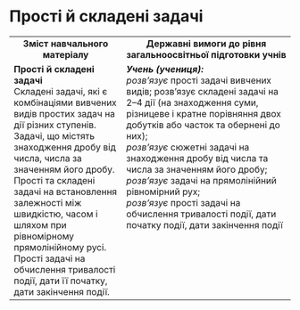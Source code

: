 # Прості й складені задачі
<table>
  <tr>
    <td width="40%" align="center"><b>Зміст навчального матеріалу<b></td>
    <td width="60%" align="center"><b>Державні вимоги до рівня загальноосвітньої підготовки учнів</b></td>
  </tr>
  <tr>
    <td width="40%" style="vertical-align:top !important;"><b>Прості й складені задачі</b><br>
Складені задачі, які є комбінаціями вивчених видів простих задач на дії різних ступенів.<br>
Задачі, що містять  знаходження дробу від числа, числа за значенням його дробу.<br>
Прості та складені задачі на встановлення залежності між швидкістю, часом і шляхом при рівномірному прямолінійному русі.<br>
Прості задачі на обчислення тривалості події, дати її початку, дати закінчення події.<br></td>
    <td width="60%" style="vertical-align:top !important;"><i><b>Учень (учениця):</b></i><br>
<i>розв’язує</i> прості задачі вивчених видів; розв’язує складені задачі на 2–4 дії (на знаходження суми, різницеве і кратне порівняння двох добутків або часток та обернені до них);<br>
<i>розв’язує</i> сюжетні задачі на знаходження дробу від числа та числа за значенням його дробу; <br>
<i>розв’язує</i> задачі на прямолінійний рівномірний рух;<br>
<i>розв’язує</i>  прості задачі на обчислення тривалості події, дати початку події, дати закінчення події<br></td>
  </tr>
</table>

